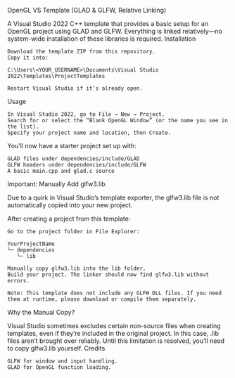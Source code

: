 OpenGL VS Template (GLAD & GLFW, Relative Linking)

A Visual Studio 2022 C++ template that provides a basic setup for an OpenGL project using GLAD and GLFW. Everything is linked relatively—no system-wide installation of these libraries is required.
Installation

    Download the template ZIP from this repository.
    Copy it into:

    C:\Users\<YOUR_USERNAME>\Documents\Visual Studio 2022\Templates\ProjectTemplates

    Restart Visual Studio if it’s already open.

Usage

    In Visual Studio 2022, go to File → New → Project.
    Search for or select the “Blank OpenGL Window” (or the name you see in the list).
    Specify your project name and location, then Create.

You’ll now have a starter project set up with:

    GLAD files under dependencies/include/GLAD
    GLFW headers under dependencies/include/GLFW
    A basic main.cpp and glad.c source

Important: Manually Add glfw3.lib

Due to a quirk in Visual Studio’s template exporter, the glfw3.lib file is not automatically copied into your new project.

After creating a project from this template:

    Go to the project folder in File Explorer:

    YourProjectName
    └─ dependencies
       └─ lib

    Manually copy glfw3.lib into the lib folder.
    Build your project. The linker should now find glfw3.lib without errors.

    Note: This template does not include any GLFW DLL files. If you need them at runtime, please download or compile them separately.

Why the Manual Copy?

Visual Studio sometimes excludes certain non-source files when creating templates, even if they’re included in the original project. In this case, .lib files aren’t brought over reliably. Until this limitation is resolved, you’ll need to copy glfw3.lib yourself.
Credits

    GLFW for window and input handling.
    GLAD for OpenGL function loading.
